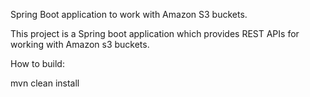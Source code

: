 Spring Boot application to work with Amazon S3 buckets.

This project is a Spring boot application which provides REST APIs for working with Amazon s3 buckets.



How to build:

mvn clean install
